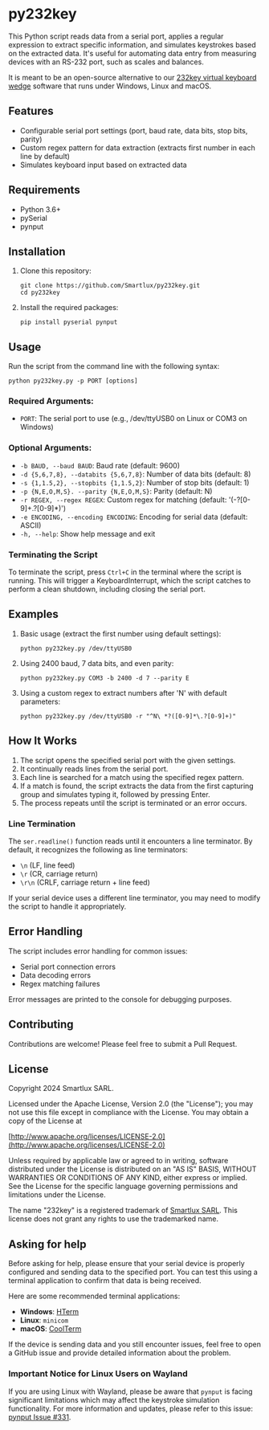 # py232key

This Python script reads data from a serial port, applies a regular expression to extract specific information, and simulates keystrokes based on the extracted data. It's useful for automating data entry from measuring devices with an RS-232 port, such as scales and balances.

It is meant to be an open-source alternative to our [232key virtual keyboard wedge](https://www.232key.com) software that runs under Windows, Linux and macOS.

## Features

- Configurable serial port settings (port, baud rate, data bits, stop bits, parity)
- Custom regex pattern for data extraction (extracts first number in each line by default)
- Simulates keyboard input based on extracted data

## Requirements

- Python 3.6+
- pySerial
- pynput

## Installation

1. Clone this repository:
   ```
   git clone https://github.com/Smartlux/py232key.git
   cd py232key
   ```

2. Install the required packages:
   ```
   pip install pyserial pynput
   ```

## Usage

Run the script from the command line with the following syntax:

```
python py232key.py -p PORT [options]
```

### Required Arguments:

- `PORT`: The serial port to use (e.g., /dev/ttyUSB0 on Linux or COM3 on Windows)

### Optional Arguments:

- `-b BAUD, --baud BAUD`: Baud rate (default: 9600)
- `-d {5,6,7,8}, --databits {5,6,7,8}`: Number of data bits (default: 8)
- `-s {1,1.5,2}, --stopbits {1,1.5,2}`: Number of stop bits (default: 1)
- `-p {N,E,O,M,S}. --parity {N,E,O,M,S}`: Parity (default: N)
- `-r REGEX, --regex REGEX`: Custom regex for matching (default: '(-?[0-9]+\.?[0-9]*)')
- `-e ENCODING, --encoding ENCODING`: Encoding for serial data (default: ASCII)
- `-h, --help`: Show help message and exit

### Terminating the Script

To terminate the script, press `Ctrl+C` in the terminal where the script is running. This will trigger a KeyboardInterrupt, which the script catches to perform a clean shutdown, including closing the serial port.

## Examples

1. Basic usage (extract the first number using default settings):
   ```
   python py232key.py /dev/ttyUSB0
   ```

2. Using 2400 baud, 7 data bits, and even parity:
   ```
   python py232key.py COM3 -b 2400 -d 7 --parity E
   ```

3. Using a custom regex to extract numbers after 'N' with default parameters:
   ```
   python py232key.py /dev/ttyUSB0 -r "^N\ *?([0-9]*\.?[0-9]+)"
   ```

## How It Works

1. The script opens the specified serial port with the given settings.
2. It continually reads lines from the serial port.
3. Each line is searched for a match using the specified regex pattern.
4. If a match is found, the script extracts the data from the first capturing group and simulates typing it, followed by pressing Enter.
5. The process repeats until the script is terminated or an error occurs.

### Line Termination

The `ser.readline()` function reads until it encounters a line terminator. By default, it recognizes the following as line terminators:

- `\n` (LF, line feed)
- `\r` (CR, carriage return)
- `\r\n` (CRLF, carriage return + line feed)

If your serial device uses a different line terminator, you may need to modify the script to handle it appropriately.

## Error Handling

The script includes error handling for common issues:
- Serial port connection errors
- Data decoding errors
- Regex matching failures

Error messages are printed to the console for debugging purposes.

## Contributing

Contributions are welcome! Please feel free to submit a Pull Request.

## License

Copyright 2024 Smartlux SARL.

Licensed under the Apache License, Version 2.0 (the "License"); you may not use this file except in compliance with the License. You may obtain a copy of the License at

   [http://www.apache.org/licenses/LICENSE-2.0](http://www.apache.org/licenses/LICENSE-2.0)

Unless required by applicable law or agreed to in writing, software distributed under the License is distributed on an "AS IS" BASIS, WITHOUT WARRANTIES OR CONDITIONS OF ANY KIND, either express or implied. See the License for the specific language governing permissions and limitations under the License.

The name "232key" is a registered trademark of [Smartlux SARL](https://www.smartlux.com). This license does not grant any rights to use the trademarked name.

## Asking for help

Before asking for help, please ensure that your serial device is properly configured and sending data to the specified port. You can test this using a terminal application to confirm that data is being received.

Here are some recommended terminal applications:

- **Windows**: [HTerm](https://www.der-hammer.info/pages/terminal.html)
- **Linux**: `minicom`
- **macOS**: [CoolTerm](https://freeware.the-meiers.org/)

If the device is sending data and you still encounter issues, feel free to open a GitHub issue and provide detailed information about the problem.

### Important Notice for Linux Users on Wayland

If you are using Linux with Wayland, please be aware that `pynput` is facing significant limitations which may affect the keystroke simulation functionality. For more information and updates, please refer to this issue: [pynput Issue #331](https://github.com/moses-palmer/pynput/issues/331).
